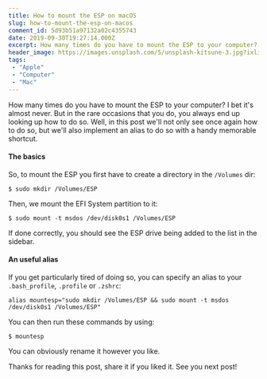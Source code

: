 ```yaml
---
title: How to mount the ESP on macOS
slug: how-to-mount-the-esp-on-macos
comment_id: 5d93b51a97132a02c4355743
date: 2019-09-30T19:27:14.000Z
excerpt: How many times do you have to mount the ESP to your computer? I bet it's almost never. Well, in this post we'll not only see once again how to do so, but we'll also implement an alias to do so with a handy memorable shortcut.
header_image: https://images.unsplash.com/5/unsplash-kitsune-3.jpg?ixlib=rb-1.2.1&q=80&fm=jpg&crop=entropy&cs=tinysrgb&w=1080&fit=max&ixid=eyJhcHBfaWQiOjExNzczfQ
tags: 
 - "Apple"
 - "Computer"
 - "Mac"
---
```


<p>How many times do you have to mount the ESP to your computer? I bet it's almost never. But in the rare occasions that you do, you always end up looking up how to do so. Well, in this post we'll not only see once again how to do so, but we'll also implement an alias to do so with a handy memorable shortcut.</p><h4 id="the-basics">The basics</h4><p>So, to mount the ESP you first have to create a directory in the <code>/Volumes</code> dir:</p><pre><code class="language-bash">$ sudo mkdir /Volumes/ESP</code></pre><p>Then, we mount the EFI System partition to it:</p><pre><code class="language-bash">$ sudo mount -t msdos /dev/disk0s1 /Volumes/ESP</code></pre><p>If done correctly, you should see the ESP drive being added to the list in the sidebar.</p><h4 id="an-useful-alias">An useful alias</h4><p>If you get particularly tired of doing so, you can specify an alias to your <code>.bash_profile</code>, <code>.profile</code> or <code>.zshrc</code>:</p><pre><code class="language-bash">alias mountesp="sudo mkdir /Volumes/ESP &amp;&amp; sudo mount -t msdos /dev/disk0s1 /Volumes/ESP"</code></pre><p>You can then run these commands by using:</p><pre><code class="language-bash">$ mountesp</code></pre><p>You can obviously rename it however you like.</p><p>Thanks for reading this post, share it if you liked it. See you next post!</p>